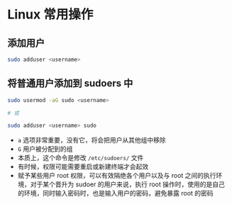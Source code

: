 # Linux 常用操作

## 添加用户

```sh
sudo adduser <username>
```

## 将普通用户添加到 sudoers 中

```sh
sudo usermod -aG sudo <username>

# 或

sudo adduser <username> sudo
```

- `a` 选项非常重要，没有它，将会把用户从其他组中移除
- `G` 用户被分配到的组
- 本质上，这个命令是修改 `/etc/sudoers/` 文件
- 有时候，权限可能需要重启或新建终端才会起效
- 赋予某些用户 root 权限，可以有效隔绝各个用户以及与 root 之间的执行环境，对于某个晋升为 sudoer 的用户来说，执行 root 操作时，使用的是自己的环境，同时输入密码时，也是输入用户的密码，避免暴露 root 的密码

